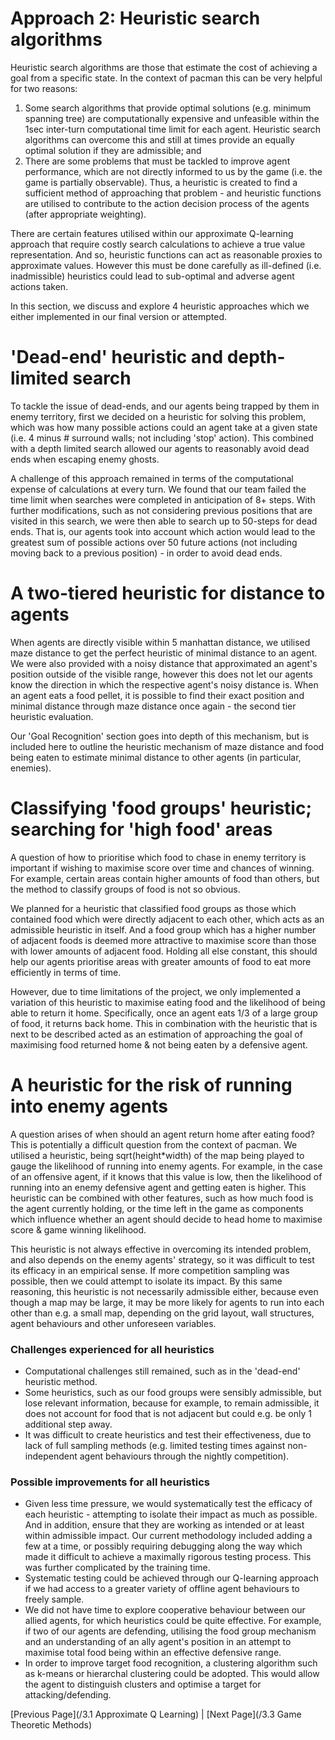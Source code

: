 # Approach 2: Heuristic search algorithms

Heuristic search algorithms are those that estimate the cost of achieving a goal from a specific state. In the context of pacman this can be very helpful for two reasons:
1. Some search algorithms that provide optimal solutions (e.g. minimum spanning tree) are computationally expensive and unfeasible within the 1sec inter-turn computational time limit for each agent. Heuristic search algorithms can overcome this and still at times provide an equally optimal solution if they are admissible; and
2. There are some problems that must be tackled to improve agent performance, which are not directly informed to us by the game (i.e. the game is partially observable). Thus, a heuristic is created to find a sufficient method of approaching that problem - and heuristic functions are utilised to contribute to the action decision process of the agents (after appropriate weighting).

There are certain features utilised within our approximate Q-learning approach that require costly search calculations to achieve a true value representation. And so, heuristic functions can act as reasonable proxies to approximate values. However this must be done carefully as ill-defined (i.e. inadmissible) heuristics could lead to sub-optimal and adverse agent actions taken.

In this section, we discuss and explore 4 heuristic approaches which we either implemented in our final version or attempted.

# 'Dead-end' heuristic and depth-limited search

To tackle the issue of dead-ends, and our agents being trapped by them in enemy territory, first we decided on a heuristic for solving this problem, which was how many possible actions could an agent take at a given state (i.e. 4 minus # surround walls; not including 'stop' action). This combined with a depth limited search allowed our agents to reasonably avoid dead ends when escaping enemy ghosts.

A challenge of this approach remained in terms of the computational expense of calculations at every turn. We found that our team failed the time limit when searches were completed in anticipation of 8+ steps. With further modifications, such as not considering previous positions that are visited in this search, we were then able to search up to 50-steps for dead ends. That is, our agents took into account which action would lead to the greatest sum of possible actions over 50 future actions (not including moving back to a previous position) - in order to avoid dead ends.

# A two-tiered heuristic for distance to agents

When agents are directly visible within 5 manhattan distance, we utilised maze distance to get the perfect heuristic of minimal distance to an agent. We were also provided with a noisy distance that approximated an agent's position outside of the visible range, however this does not let our agents know the direction in which the respective agent's noisy distance is. When an agent eats a food pellet, it is possible to find their exact position and minimal distance through maze distance once again - the second tier heuristic evaluation. 

Our 'Goal Recognition' section goes into depth of this mechanism, but is included here to outline the heuristic mechanism of maze distance and food being eaten to estimate minimal distance to other agents (in particular, enemies).

# Classifying 'food groups' heuristic; searching for 'high food' areas

A question of how to prioritise which food to chase in enemy territory is important if wishing to maximise score over time and chances of winning. For example, certain areas contain higher amounts of food than others, but the method to classify groups of food is not so obvious. 

We planned for a heuristic that classified food groups as those which contained food which were directly adjacent to each other, which acts as an admissible heuristic in itself. And a food group which has a higher number of adjacent foods is deemed more attractive to maximise score than those with lower amounts of adjacent food. Holding all else constant, this should help our agents prioritise areas with greater amounts of food to eat more efficiently in terms of time.

However, due to time limitations of the project, we only implemented a variation of this heuristic to maximise eating food and the likelihood of being able to return it home. Specifically, once an agent eats 1/3 of a large group of food, it returns back home. This in combination with the heuristic that is next to be described acted as an estimation of approaching the goal of maximising food returned home & not being eaten by a defensive agent.

# A heuristic for the risk of running into enemy agents

A question arises of when should an agent return home after eating food? This is potentially a difficult question from the context of pacman. We utilised a heuristic, being sqrt(height*width) of the map being played to gauge the likelihood of running into enemy agents. For example, in the case of an offensive agent, if it knows that this value is low, then the likelihood of running into an enemy defensive agent and getting eaten is higher. This heuristic can be combined with other features, such as how much food is the agent currently holding, or the time left in the game as components which influence whether an agent should decide to head home to maximise score & game winning likelihood.

This heuristic is not always effective in overcoming its intended problem, and also depends on the enemy agents' strategy, so it was difficult to test its efficacy in an empirical sense. If more competition sampling was possible, then we could attempt to isolate its impact. By this same reasoning, this heuristic is not necessarily admissible either, because even though a map may be large, it may be more likely for agents to run into each other than e.g. a small map, depending on the grid layout, wall structures, agent behaviours and other unforeseen variables.

### Challenges experienced for all heuristics
* Computational challenges still remained, such as in the 'dead-end' heuristic method.
* Some heuristics, such as our food groups were sensibly admissible, but lose relevant information, because for example, to remain admissible, it does not account for food that is not adjacent but could e.g. be only 1 additional step away.
* It was difficult to create heuristics and test their effectiveness, due to lack of full sampling methods (e.g. limited testing times against non-independent agent behaviours through the nightly competition).

### Possible improvements for all heuristics
* Given less time pressure, we would systematically test the efficacy of each heuristic - attempting to isolate their impact as much as possible. And in addition, ensure that they are working as intended or at least within admissible impact. Our current methodology included adding a few at a time, or possibly requiring debugging along the way which made it difficult to achieve a maximally rigorous testing process. This was further complicated by the training time.
* Systematic testing could be achieved through our Q-learning approach if we had access to a greater variety of offline agent behaviours to freely sample. 
* We did not have time to explore cooperative behaviour between our allied agents, for which heuristics could be quite effective. For example, if two of our agents are defending, utilising the food group mechanism and an understanding of an ally agent's position in an attempt to maximise total food being within an effective defensive range.
* In order to improve target food recognition, a clustering algorithm such as k-means or hierarchal clustering could be adopted. This would allow the agent to distinguish clusters and optimise a target for attacking/defending. 

[Previous Page](/3.1 Approximate Q Learning) | [Next Page](/3.3 Game Theoretic Methods)